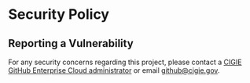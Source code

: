 # Security Policy
## Reporting a Vulnerability

For any security concerns regarding this project, please contact a [CIGIE GitHub Enterprise Cloud administrator](https://github.com/orgs/cigiegov/people?query=role%3Aowner) or email [github@cigie.gov](mailto:github@cigie.gov).
